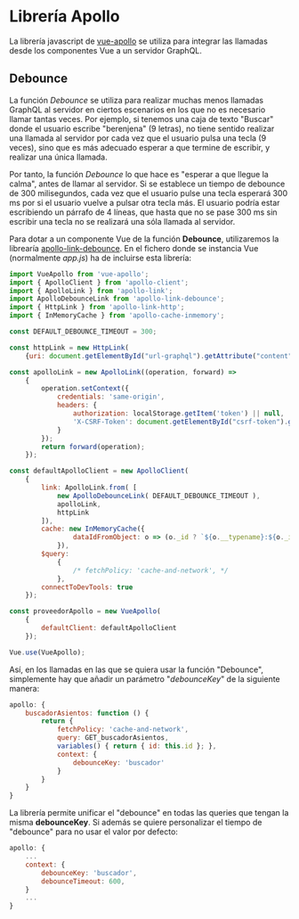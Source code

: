 # Librería Apollo

La librería javascript de [vue-apollo](https://github.com/Akryum/vue-apollo) se utiliza
para integrar las llamadas desde los componentes Vue a un servidor GraphQL.



## Debounce

La función _Debounce_ se utiliza para realizar muchas menos llamadas GraphQL al servidor en 
ciertos escenarios en los que no es necesario llamar tantas veces. Por ejemplo, si tenemos
una caja de texto "Buscar" donde el usuario escribe "berenjena" (9 letras), no tiene sentido
realizar una llamada al servidor por cada vez que el usuario pulsa una tecla (9 veces), sino
que es más adecuado esperar a que termine de escribir, y realizar una única llamada.

Por tanto, la función _Debounce_ lo que hace es "esperar a que llegue la calma", antes de llamar
al servidor. Si se establece un tiempo de debounce de 300 milisegundos, cada vez que el usuario
pulse una tecla esperará 300 ms por si el usuario vuelve a pulsar otra tecla más. El usuario
podría estar escribiendo un párrafo de 4 líneas, que hasta que no se pase 300 ms sin escribir
una tecla no se realizará una sóla llamada al servidor.

Para dotar a un componente Vue de la función **Debounce**, utilizaremos la librearía
[apollo-link-debounce](https://www.npmjs.com/package/apollo-link-debounce). En el fichero donde se
instancia Vue (normalmente _app.js_) ha de incluirse esta librería:

```js
import VueApollo from 'vue-apollo';
import { ApolloClient } from 'apollo-client';
import { ApolloLink } from 'apollo-link';
import ApolloDebounceLink from 'apollo-link-debounce';
import { HttpLink } from 'apollo-link-http';
import { InMemoryCache } from 'apollo-cache-inmemory';

const DEFAULT_DEBOUNCE_TIMEOUT = 300;

const httpLink = new HttpLink(
    {uri: document.getElementById("url-graphql").getAttribute("content")});

const apolloLink = new ApolloLink((operation, forward) =>
    {
        operation.setContext({
            credentials: 'same-origin',
            headers: {
                authorization: localStorage.getItem('token') || null,
                'X-CSRF-Token': document.getElementById("csrf-token").getAttribute("content")
            }
        });
        return forward(operation);
    });

const defaultApolloClient = new ApolloClient(
    {
        link: ApolloLink.from( [
            new ApolloDebounceLink( DEFAULT_DEBOUNCE_TIMEOUT ),
            apolloLink,
            httpLink
        ]),
        cache: new InMemoryCache({
                dataIdFromObject: o => (o._id ? `${o.__typename}:${o._id}`: null),
            }),
        $query:
            {
                /* fetchPolicy: 'cache-and-network', */
            },
        connectToDevTools: true
    });

const proveedorApollo = new VueApollo(
    {
        defaultClient: defaultApolloClient
    });

Vue.use(VueApollo);
```

Así, en los llamadas en las que se quiera usar la función "Debounce", simplemente hay que añadir
un parámetro "*debounceKey*" de la siguiente manera:

```js
apollo: {
    buscadorAsientos: function () {
        return {
            fetchPolicy: 'cache-and-network',
            query: GET_buscadorAsientos,
            variables() { return { id: this.id }; },
            context: {
                debounceKey: 'buscador'
            }
        }
    }
}    
```

La librería permite unificar el "debounce" en todas las queries que tengan la misma **debounceKey**.
Si además se quiere personalizar el tiempo de "debounce" para no usar el valor por defecto:

```js
apollo: {
    ...
    context: {
        debounceKey: 'buscador',
        debounceTimeout: 600,
    }
    ...
}    
```


